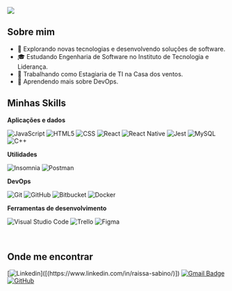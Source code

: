 ![](https://komarev.com/ghpvc/?username=iuricode&color=006bed)

## Sobre mim

- 🤔 Explorando novas tecnologias e desenvolvendo soluções de software.
- 🎓 Estudando Engenharia de Software no Instituto de Tecnologia e Liderança.
- 💼 Trabalhando como Estagiaria de TI na Casa dos ventos.
- 🌱 Aprendendo mais sobre DevOps.

## Minhas Skills

**Aplicações e dados**

![JavaScript](https://img.shields.io/badge/-JavaScript-333333?style=flat&logo=javascript)
![HTML5](https://img.shields.io/badge/-HTML5-333333?style=flat&logo=HTML5)
![CSS](https://img.shields.io/badge/-CSS-333333?style=flat&logo=CSS3&logoColor=1572B6)
![React](https://img.shields.io/badge/-React-333333?style=flat&logo=react)
![React Native](https://img.shields.io/badge/-React%20Native-333333?style=flat&logo=react)
![Jest](https://img.shields.io/badge/-Jest-333333?style=flat&logo=jest)
![MySQL](https://img.shields.io/badge/-MySQL-333333?style=flat&logo=mysql)
![C++](https://img.shields.io/badge/-C++-333333?style=flat&logo=C%2B%2B&logoColor=00599C)

**Utilidades**

![Insomnia](https://img.shields.io/badge/-Insomnia-333333?style=flat&logo=insomnia)
![Postman](https://img.shields.io/badge/-Postman-333333?style=flat&logo=postman)

**DevOps**

![Git](https://img.shields.io/badge/-Git-333333?style=flat&logo=git)
![GitHub](https://img.shields.io/badge/-GitHub-333333?style=flat&logo=github)
![Bitbucket](https://img.shields.io/badge/-Bitbucket-333333?style=flat&logo=bitbucket)
![Docker](https://img.shields.io/badge/-Docker-333333?style=flat&logo=docker)

**Ferramentas de desenvolvimento**

![Visual Studio Code](https://img.shields.io/badge/-Visual%20Studio%20Code-333333?style=flat&logo=visual-studio-code&logoColor=007ACC)
![Trello](https://img.shields.io/badge/-Trello-333333?style=flat&logo=trello&logoColor=007ACC)
![Figma](https://img.shields.io/badge/-Figma-333333?style=flat&logo=figma&logoColor=007ACC)

<br/>

## Onde me encontrar

[![Linkedin](https://img.shields.io/badge/-linkedin-blue?style=flat-square&logo=Linkedin&logoColor=white&link=[(https://www.linkedin.com/in/raissa-sabino/))]([(https://www.linkedin.com/in/raissa-sabino/)])
[![Gmail Badge](https://img.shields.io/badge/-gmail-006bed?style=flat-square&logo=Gmail&logoColor=white&link=mailto:raissasilvasabino@gmail.com)](mailto:raissasilvasabino@gmail.com)
[![GitHub](https://img.shields.io/github/followers/iuricode?label=follow&style=social)](https://github.com/Ra2861)
